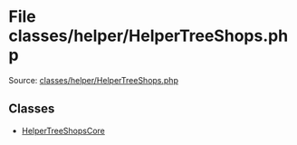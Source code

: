 File classes/helper/HelperTreeShops.php
=========
Source: [classes/helper/HelperTreeShops.php](https://github.com/PrestaShop/PrestaShop/blob/1.6.1.1/classes/helper/HelperTreeShops.php)


Classes
-------

* [HelperTreeShopsCore](class.HelperTreeShopsCore.md)

